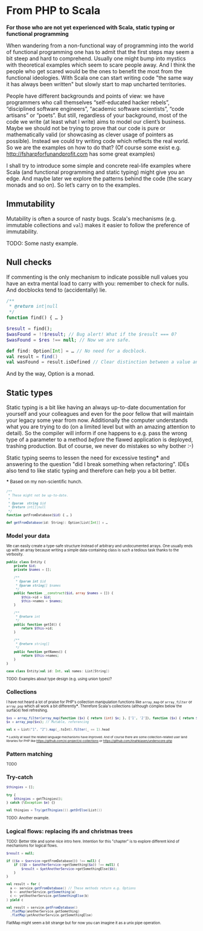 # From PHP to Scala

**For those who are not yet experienced with Scala, static typing or functional programming**

When wandering from a non-functional way of programming into the world of functional programming one has to admit that the first steps may seem a bit steep and hard to comprehend. Usually one might bump into mystics with theoretical examples which seem to scare people away. And I think the people who get scared would be the ones to benefit the most from the functional ideologies. With Scala one can start writing code "the same way it has always been written" but slowly start to map uncharted territories.

People have different backgrounds and points of view: we have programmers who call themselves “self-educated hacker rebels”, “disciplined software engineers”, “academic software scientists”, “code artisans” or “poets”. But still, regardless of your background, most of the code we write (at least what I write) aims to model our client’s business. Maybe we should not be trying to prove that our code is pure or mathematically valid (or showcasing as clever usage of pointers as possible). Instead we could try writing code which reflects the real world. So we are the examples on how to do that? (Of course some exist e.g. http://fsharpforfunandprofit.com has some great examples)

I shall try to introduce some simple and concrete real-life examples where Scala (and functional programming and static typing) might give you an edge. And maybe later we explore the patterns behind the code (the scary monads and so on). So let’s carry on to the examples.

## Immutability

Mutability is often a source of nasty bugs. Scala's mechanisms (e.g. immutable collections and `val`) makes it easier to follow the preference of immutability.

TODO: Some nasty example.

## Null checks

If commenting is the only mechanism to indicate possible null values you have an extra mental load to carry with you: remember to check for nulls. And docblocks tend to (accidentally) lie.

```php
/**
 * @return int|null
 */
function find() { … }

$result = find();
$wasFound = !!$result; // Bug alert! What if the $result === 0?
$wasFound = $res !== null; // Now we are safe.
```

``` scala
def find: Option[Int] = … // No need for a docblock.
val result = find()
val wasFound = result.isDefined // Clear distinction between a value and it’s existence.
```

And by the way, Option is a monad.

## Static types

Static typing is a bit like having an always up-to-date documentation for yourself and your colleagues and even for the poor fellow that will maintain your legacy some year from now. Additionally the computer understands what you are trying to do (on a limited level but with an amazing attention to detail). So the compiler will inform if one happens to e.g. pass the wrong type of a parameter to a method *before* the flawed application is deployed, trashing production. But of course, we never do mistakes so why bother :-)

Static typing seems to lessen the need for excessive testing<b>*</b> and answering to the question "did I break something when refactoring". IDEs also tend to like static typing and therefore can help you a bit better.

<small><b>*</b> Based on my non-scientific hunch.<small>

```php
/**
 * These might not be up-to-date.
 *
 * @param  string $id
 * @return int[]|null
 */
function getFromDatabase($id) { … }
```

```scala
def getFromDatabase(id: String): Option[List[Int]] = …
```

## Model your data

We can easily create a type-safe structure instead of arbitrary and undocumented arrays. One usually ends up with an array because writing a simple data-containing class is such a tedious task thanks to the verbosity.

```php
public class Entity {
    private $id;
    private $names = [];
    
    /**
     * @param int $id
     * @param string[] $names
     */
    public function __construct($id, array $names = []) {
        $this->id = $id;
        $this->names = $names;
    }

    /**
     * @return int
     */
    public function getId() {
        return $this->id;
    }

    /**
     * @return string[]
     */
    public function getNames() {
        return $this->names;
    }
}
```

```scala
case class Entity(val id: Int, val names: List[String])
```

TODO: Examples about type design (e.g. using union types)?

## Collections

I have not heard a lot of praise for PHP's collection manipulation functions like `array_map` or `array_filter` or `array_pop` which all work a bit differently<b>*</b>. Therefore Scala's collections (although complex below the surface) feel refreshing.

```php
$xs = array_filter(array_map(function ($x) { return (int) $x; }, ['1', '2']), function ($x) { return $x === 1; }); // Immutable functions but varying parameter order
$x = array_pop($xs); // Mutable, referencing
```

```scala
val x = List("1", "2").map(_.toInt).filter(_ == 1).head
```

<small><b>*</b>  Luckily at least the related language mechanisms have improved. And of course there are some collection-related user land libraries for PHP like https://github.com/xi-project/xi-collections or https://github.com/Anahkiasen/underscore-php</small>


## Pattern matching

TODO

## Try-catch

```php
$thingies = [];

try {
    $thingies = getThingies();
} catch (\Exception $e) {}
```

```scala
val thingies = Try(getThingies()).getOrElse(List())
```

TODO: Another example.

## Logical flows: replacing ifs and christmas trees

TODO: Better title and some nice intro here. Intention for this "chapter" is to explore different kind of mechanisms for logical flows.

```php
$result = null;

if (($a = $service->getFromDatabase()) !== null) {
    if (($b = $anotherService->getSomething($a)) !== null) {
        $result = $yetAnotherService->getSomethingElse($b);
    }
}
```

```scala
val result = for {
  a <- service.getFromDatabase() // These methods return e.g. Options
  b <- anotherService.getSomething(a)
  c <- yetAnotherService.getSomethingElse(b)
} yield c
```

```scala
val result = service.getFromDatabase()
  .flatMap(anotherService.getSomething)
  .flatMap(yetAnotherService.getSomethingElse)
```

FlatMap might seem a bit strange but for now you can imagine it as a unix pipe operation.
